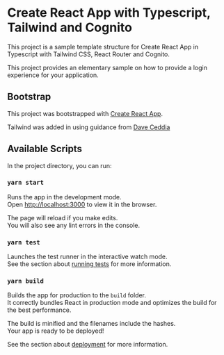 # Create React App with Typescript, Tailwind and Cognito

This project is a sample template structure for Create React App in Typescript with Tailwind CSS, React Router and Cognito.

This project provides an elementary sample on how to provide a login experience for your application.

## Bootstrap

This project was bootstrapped with [Create React App](https://github.com/facebook/create-react-app).

Tailwind was added in using guidance from [Dave Ceddia](https://daveceddia.com/tailwind-create-react-app/)

## Available Scripts

In the project directory, you can run:

### `yarn start`

Runs the app in the development mode.<br />
Open [http://localhost:3000](http://localhost:3000) to view it in the browser.

The page will reload if you make edits.<br />
You will also see any lint errors in the console.

### `yarn test`

Launches the test runner in the interactive watch mode.<br />
See the section about [running tests](https://facebook.github.io/create-react-app/docs/running-tests) for more information.

### `yarn build`

Builds the app for production to the `build` folder.<br />
It correctly bundles React in production mode and optimizes the build for the best performance.

The build is minified and the filenames include the hashes.<br />
Your app is ready to be deployed!

See the section about [deployment](https://facebook.github.io/create-react-app/docs/deployment) for more information.
